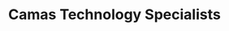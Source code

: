---
title: "Camas Technology Specialists"
url: /camas/camas-technology-specialists/
shop: Computer
---